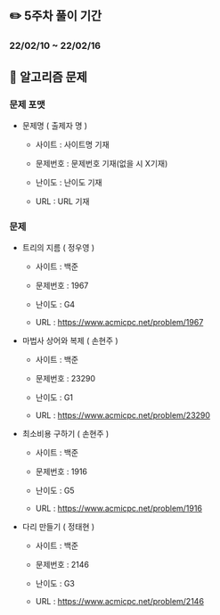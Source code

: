 ## ✏️ 5주차 풀이 기간

### 22/02/10 ~ 22/02/16



## 📒 알고리즘 문제

### 문제 포맷

- 문제명 ( 출제자 명 )

  - 사이트 : 사이트명 기재

  - 문제번호 : 문제번호 기재(없을 시 X기재)

  - 난이도 : 난이도 기재

  - URL : URL 기재
  
    

### 문제

- 트리의 지름 ( 정우영 )

  - 사이트 : 백준

  - 문제번호 : 1967

  - 난이도 : G4

  - URL : https://www.acmicpc.net/problem/1967

- 마법사 상어와 복제 ( 손현주 )

  - 사이트 : 백준

  - 문제번호 : 23290

  - 난이도 : G1

  - URL : https://www.acmicpc.net/problem/23290

- 최소비용 구하기 ( 손현주 )

  - 사이트 : 백준

  - 문제번호 : 1916

  - 난이도 : G5

  - URL : https://www.acmicpc.net/problem/1916

- 다리 만들기 ( 정태현 )

  - 사이트 : 백준

  - 문제번호 : 2146

  - 난이도 : G3

  - URL : https://www.acmicpc.net/problem/2146
